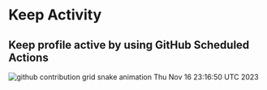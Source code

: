 # Keep Activity 
Keep profile active by using GitHub Scheduled Actions
--- 
<picture>
<source
  media='(prefers-color-scheme: dark)'
  srcset='https://raw.githubusercontent.com/Crescent-Saturn/Keep-Activity/output/github-contribution-grid-snake-dark.svg'
/>
<source
  media='(prefers-color-scheme: light)'
  srcset='https://raw.githubusercontent.com/Crescent-Saturn/Keep-Activity/output/github-contribution-grid-snake.svg'
/>
<img
  alt='github contribution grid snake animation'
  src='https://raw.githubusercontent.com/Crescent-Saturn/Keep-Activity/output/github-contribution-grid-snake.svg'
/>
</picture>
Thu Nov 16 23:16:50 UTC 2023